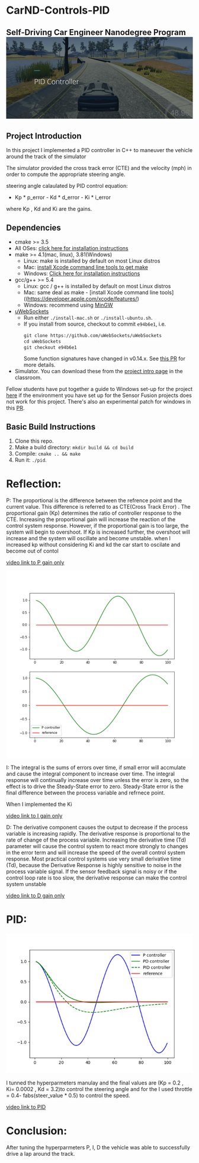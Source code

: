 # CarND-Controls-PID
Self-Driving Car Engineer Nanodegree Program
![](https://github.com/emilkaram/SDC-ND-PID-Control-Udacity-T2-P4/blob/master/img/1.png)
---
## Project Introduction
In this project I implemented a PID controller in C++ to maneuver the vehicle around the track of the simulator

The simulator provided the cross track error (CTE) and the velocity (mph) in order to compute the appropriate steering angle.

steering angle calaulated by PID control equation:
- Kp * p_error - Kd * d_error - Ki * i_error

where Kp , Kd and Ki are the gains.


## Dependencies

* cmake >= 3.5
 * All OSes: [click here for installation instructions](https://cmake.org/install/)
* make >= 4.1(mac, linux), 3.81(Windows)
  * Linux: make is installed by default on most Linux distros
  * Mac: [install Xcode command line tools to get make](https://developer.apple.com/xcode/features/)
  * Windows: [Click here for installation instructions](http://gnuwin32.sourceforge.net/packages/make.htm)
* gcc/g++ >= 5.4
  * Linux: gcc / g++ is installed by default on most Linux distros
  * Mac: same deal as make - [install Xcode command line tools]((https://developer.apple.com/xcode/features/)
  * Windows: recommend using [MinGW](http://www.mingw.org/)
* [uWebSockets](https://github.com/uWebSockets/uWebSockets)
  * Run either `./install-mac.sh` or `./install-ubuntu.sh`.
  * If you install from source, checkout to commit `e94b6e1`, i.e.
    ```
    git clone https://github.com/uWebSockets/uWebSockets 
    cd uWebSockets
    git checkout e94b6e1
    ```
    Some function signatures have changed in v0.14.x. See [this PR](https://github.com/udacity/CarND-MPC-Project/pull/3) for more details.
* Simulator. You can download these from the [project intro page](https://github.com/udacity/self-driving-car-sim/releases) in the classroom.

Fellow students have put together a guide to Windows set-up for the project [here](https://s3-us-west-1.amazonaws.com/udacity-selfdrivingcar/files/Kidnapped_Vehicle_Windows_Setup.pdf) if the environment you have set up for the Sensor Fusion projects does not work for this project. There's also an experimental patch for windows in this [PR](https://github.com/udacity/CarND-PID-Control-Project/pull/3).

## Basic Build Instructions

1. Clone this repo.
2. Make a build directory: `mkdir build && cd build`
3. Compile: `cmake .. && make`
4. Run it: `./pid`. 

 
# Reflection:

P:
The proportional is the difference between the refrence point and the current value. 
This difference is referred to as CTE(Cross Track Error) . 
The proportional gain (Kp) determines the ratio of controller response to the CTE. 
Increasing the proportional gain will increase the reaction of the control system response.
However, if the proportional gain is too large, the system will begin to overshoot.
If Kp is increased further, the overshoot will increase and the system will oscillate and become unstable.
when I increased kp without considering Ki and kd the car start to oscilate and become out of contol

[video link to P gain only](https://github.com/emilkaram/SDC-ND-PID-Control-Udacity-T2-P4/blob/master/results/P.mp4)

![](https://github.com/emilkaram/SDC-ND-PID-Control-Udacity-T2-P4/blob/master/img/3.png)


I: 
The integral is the sums of errors over time, if small error will accmulate and cause the integral component to increase over time.
The integral response will continually increase over time unless the error is zero, so the effect is to drive the Steady-State error to zero.
Steady-State error is the final difference between the process variable and refrnece point. 

When I implemented the Ki 

[video link to I gain only](https://github.com/emilkaram/SDC-ND-PID-Control-Udacity-T2-P4/blob/master/results/I.mp4)



D:
The derivative component causes the output to decrease if the process variable is increasing rapidly. The derivative response is proportional to the rate of change of the process variable. Increasing the derivative time (Td) parameter will cause the control system to react more strongly to changes in the error term and will increase the speed of the overall control system response. Most practical control systems use very small derivative time (Td), because the Derivative Response is highly sensitive to noise in the process variable signal. If the sensor feedback signal is noisy or if the control loop rate is too slow, the derivative response can make the control system unstable

[video link to D gain only](https://github.com/emilkaram/SDC-ND-PID-Control-Udacity-T2-P4/blob/master/results/D.mp4)


# PID:

![](https://github.com/emilkaram/SDC-ND-PID-Control-Udacity-T2-P4/blob/master/img/2.png)

I tunned the hyperparmeters manulay and the final values are (Kp = 0.2 , Ki= 0.0002 , Kd = 3.2)to control the steering angle
and for the I used throttle = 0.4- fabs(steer_value * 0.5) to control the speed.


[video link to PID](https://github.com/emilkaram/SDC-ND-PID-Control-Udacity-T2-P4/blob/master/results/Pid.mp4)


# Conclusion:
After tuning the hyperparmeters P, I, D the vehicle was able to successfully drive a lap around the track.

 

